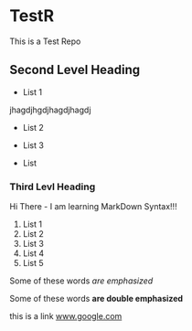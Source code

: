 # TestR
This is a Test Repo
## Second Level Heading
* List 1

jhagdjhgdjhagdjhagdj


+ List 2
* List 3
- List 

### Third Levl Heading
Hi There - I am learning MarkDown Syntax!!!

1. List 1
2. List 2
3. List 3
4. List 4
5. List 5

Some of these words *are emphasized*

Some of these words **are double emphasized**

this is a link www.google.com
